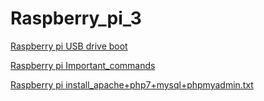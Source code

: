 # Raspberry_pi_3

<a href='booting_rpi3_usb.txt'>Raspberry pi USB drive boot</a>

<a href='rpi3_Important_commands'>Raspberry pi Important_commands</a>

<a href='rpi3__install_apache%2Bphp7%2Bmysql%2Bphpmyadmin.txt'>Raspberry pi install_apache+php7+mysql+phpmyadmin.txt</a>
